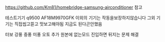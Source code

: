 https://github.com/Km81/homebridge-samsung-airconditioner
참고

테스트기기 q9500 AF18M9970GFK 이외의 기기는 작동을보장하지않습니다 
그외 기기는 직접씹고뜯고 맛보고해야됨
지금도 된다곤안했음


터보 강풍 중풍 미풍 오토 추가 
원본에 없는모드 진입하면 뒤지는 문제 해결 
